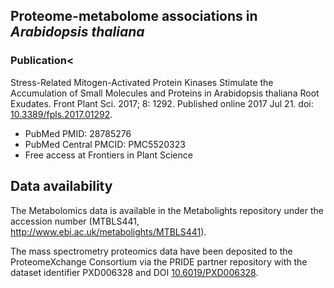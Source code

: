 ## Proteome-metabolome associations in *Arabidopsis thaliana*

### Publication<

Stress-Related Mitogen-Activated Protein Kinases Stimulate the Accumulation of Small Molecules and Proteins in Arabidopsis thaliana Root Exudates. Front Plant Sci. 2017; 8: 1292. Published online 2017 Jul 21. doi: [10.3389/fpls.2017.01292](https://doi.org/10.3389/fpls.2017.01292).

- PubMed PMID: 28785276
- PubMed Central PMCID: PMC5520323 
- Free access at Frontiers in Plant Science

## Data availability

The Metabolomics data is available in the Metabolights repository under the accession number (MTBLS441, <http://www.ebi.ac.uk/metabolights/MTBLS441>).

The mass spectrometry proteomics data have been deposited to the ProteomeXchange Consortium via the PRIDE partner repository with the dataset identifier PXD006328 and DOI [10.6019/PXD006328](https://doi.org/10.6019/PXD006328).
